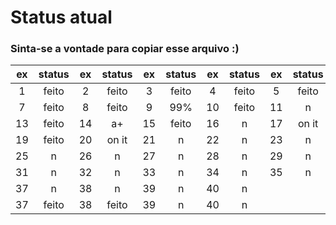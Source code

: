 # Status atual
### Sinta-se a vontade para copiar esse arquivo :)

|  ex | status |  ex | status |  ex | status |  ex | status |  ex | status |  ex | status |
|:---:|  :---: |:---:|  :---: |:---:|  :---: |:---:|  :---: |:---:|  :---: |:---:|  :---: |
|  1  |  feito |  2  |  feito |  3  |  feito |  4  |  feito |  5  |  feito |  6  |    n   |
|  7  |  feito |  8  |  feito |  9  |   99%  |  10 |  feito |  11 |    n   |  12 |    n   |
|  13 |  feito |  14 |   a+   |  15 |  feito |  16 |    n   |  17 |  on it |  18 |    n   |
|  19 |  feito |  20 |  on it |  21 |    n   |  22 |    n   |  23 |    n   |  24 |    n   |
|  25 |    n   |  26 |    n   |  27 |    n   |  28 |    n   |  29 |    n   |  30 |    n   |
|  31 |    n   |  32 |    n   |  33 |    n   |  34 |    n   |  35 |    n   |  36 |    n   |
|  37 |    n   |  38 |    n   |  39 |    n   |  40 |    n   |
|  37 |  feito |  38 |  feito |  39 |    n   |  40 |    n   |

